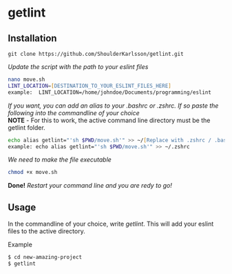 # getlint


## Installation
```
git clone https://github.com/ShoulderKarlsson/getlint.git
```
 *Update the script with the path to your eslint files*
 
 ```zsh
 nano move.sh
 LINT_LOCATION=[DESTINATION_TO_YOUR_ESLINT_FILES_HERE]
 example:  LINT_LOCATION=/home/johndoe/Documents/programming/eslint
```

*If you want, you can add an alias to your .bashrc or .zshrc. If so paste the following into the commandline of your choice*  
**NOTE** - For this to work, the active command line directory must be the getlint folder.

```zsh
echo alias getlint="'sh $PWD/move.sh'" >> ~/[Replace with .zshrc / .bashrc]
example: echo alias getlint="'sh $PWD/move.sh'" >> ~/.zshrc
```

*We need to make the file executable*

```zsh
chmod +x move.sh
```
**Done!**
*Restart your command line and you are redy to go!*

## Usage
In the commandline of your choice, write *getlint*. This will add your eslint files to the active directory.

Example

```zsh
$ cd new-amazing-project
$ getlint
```

